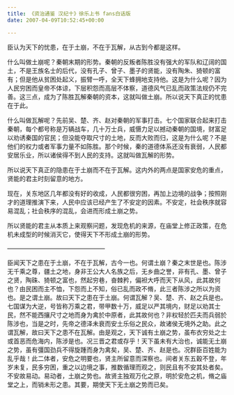 ```yaml
---
title: 《资治通鉴 汉纪十》徐乐上书 fans白话版
date: 2007-04-09T10:52:45+00:00

---
```

臣认为天下的忧患，在于土崩，不在于瓦解，从古到今都是这样。</p> 

什么叫做土崩呢？秦朝末期的形势。秦朝的反叛者陈胜没有强大的军队和辽阔的国土，不是王族名士的后代，没有孔子、曾子、墨子的贤能，没有陶朱、猗顿的富有；但是他从贫困处起义，振臂一呼，全天下蜂拥地支持他。这是为什么呢？因为人民穷困而皇帝不体谅，下层积怨而高层不体察，道德风气已乱而政策法规仍不完善。这三点，成为了陈胜瓦解秦朝的资本，这就叫做土崩。所以说天下真正的忧患在于此。</p> 

什么叫做瓦解呢？先前吴、楚、齐、赵对秦朝的军事打击。七个国家联合起来打击秦朝，每个都号称是万辆战车，几十万士兵，威慑力足以撼动秦朝的国境，财富足以劝诱秦国的官民；但没能夺取尺寸的土地，反而大败而归，这是为什么呢？不是他们的权力或者军事力量不如陈胜。那个时候，秦的道德体系还没有衰弱，人民都安居乐业，所以诸侯得不到人民的支持。这就叫做瓦解的形势。</p> 

所以说天下真正的隐患在于土崩而不在于瓦解。这内外的两点是国家安危的重点，贤能的君主时刻留意的地方。</p> 

现在，关东地区几年都没有好的收成，人民都很穷困，再加上边境的战争；按照刚才的道理推演下来，人民中应该已经产生了不安定的因素。不安定，社会秩序就容易混乱；社会秩序的混乱，会进而形成土崩之势。</p> 

所以贤能的君主从本质上来观察问题，发现危机的来源，在庙堂上修正政策，在危机未成型的时候消灭它，使得天下不形成土崩的形势。</p> 

&#8212;&#8212;&#8212;&#8212;&#8212;&#8212;&#8212;&#8212;&#8212;&#8212;&#8212;&#8212;&#8212;&#8212;&#8212;&#8212;</p> 

臣闻天下之患在于土崩，不在于瓦解，古今一也。何谓土崩？秦之末世是也。陈涉无千乘之尊，疆土之地，身非王公大人名族之后，无乡曲之誉，非有孔、墨、曾子之贤，陶硃、猗顿之富也，然起穷巷，奋棘矜，偏袒大呼而天下从风，此其故何也？由民困而主不恤，下怨而上不知，俗已乱而政不脩，此三者陈涉之所以为资也。是之谓土崩。故曰天下之患在于土崩。何谓瓦解？吴、楚、齐、赵之兵是也。七国谋为大逆，号皆称万乘之君，带甲数十万，威足以严其境内，财足以劝其士民，然不能西攘尺寸之地而身为禽於中原者，此其故何也？非权轻於匹夫而兵弱於陈涉也，当是之时，先帝之德泽未衰而安土乐俗之民众，故诸侯无境外之助。此之谓瓦解，故曰天下之患不在瓦解。由是观之，天下诚有土崩之势，虽布衣穷处之士或首恶而危海内，陈涉是也。况三晋之君或存乎！天下虽未有大治也，诚能无土崩之势，虽有彊国劲兵不得旋踵而身为禽矣，吴、楚、齐、赵是也。况群臣百姓能为乱乎哉！此二体者，安危之明要也，贤主所留意而深察也。间者关东五穀不登，年岁未复，民多穷困，重之以边境之事，推数循理而观之，则民且有不安其处者矣。不安故易动。易动者，土崩之势也。故贤主独观万化之原，明於安危之机，脩之庙堂之上，而销未形之患。其要，期使天下无土崩之势而已矣。
